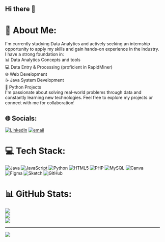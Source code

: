 ## Hi there 👋

# 💫 About Me:
I'm currently studying Data Analytics and actively seeking an internship opportunity to apply my skills and gain hands-on experience in the industry. I have a strong foundation in:<br>📊 Data Analytics Concepts and tools<br>💻 Data Entry & Processing (proficient in RapidMiner)<br>🌐 Web Development<br>☕ Java System Development<br>🐍 Python Projects<br>I'm passionate about solving real-world problems through data and constantly learning new technologies. Feel free to explore my projects or connect with me for collaboration!


## 🌐 Socials:
[![LinkedIn](https://img.shields.io/badge/LinkedIn-%230077B5.svg?logo=linkedin&logoColor=white)](https://linkedin.com/in/https://www.linkedin.com/in/tan-ming-cyn-b050a3324/) [![email](https://img.shields.io/badge/Email-D14836?logo=gmail&logoColor=white)](mailto:joslyn.cyn05@gmail.com ) 

# 💻 Tech Stack:
![Java](https://img.shields.io/badge/java-%23ED8B00.svg?style=for-the-badge&logo=openjdk&logoColor=white) ![JavaScript](https://img.shields.io/badge/javascript-%23323330.svg?style=for-the-badge&logo=javascript&logoColor=%23F7DF1E) ![Python](https://img.shields.io/badge/python-3670A0?style=for-the-badge&logo=python&logoColor=ffdd54) ![HTML5](https://img.shields.io/badge/html5-%23E34F26.svg?style=for-the-badge&logo=html5&logoColor=white) ![PHP](https://img.shields.io/badge/php-%23777BB4.svg?style=for-the-badge&logo=php&logoColor=white) ![MySQL](https://img.shields.io/badge/mysql-4479A1.svg?style=for-the-badge&logo=mysql&logoColor=white) ![Canva](https://img.shields.io/badge/Canva-%2300C4CC.svg?style=for-the-badge&logo=Canva&logoColor=white) ![Figma](https://img.shields.io/badge/figma-%23F24E1E.svg?style=for-the-badge&logo=figma&logoColor=white) ![Sketch](https://img.shields.io/badge/Sketch-FFB387?style=for-the-badge&logo=sketch&logoColor=black) ![GitHub](https://img.shields.io/badge/github-%23121011.svg?style=for-the-badge&logo=github&logoColor=white)

# 📊 GitHub Stats:
![](https://github-readme-stats.vercel.app/api?username=MingCyn&theme=dark&hide_border=false&include_all_commits=false&count_private=false)<br/>
![](https://nirzak-streak-stats.vercel.app/?user=MingCyn&theme=dark&hide_border=false)<br/>
![](https://github-readme-stats.vercel.app/api/top-langs/?username=MingCyn&theme=dark&hide_border=false&include_all_commits=false&count_private=false&layout=compact)

---
[![](https://visitcount.itsvg.in/api?id=MingCyn&icon=0&color=0)](https://visitcount.itsvg.in)

<!-- Proudly created with GPRM ( https://gprm.itsvg.in ) -->

